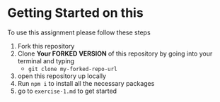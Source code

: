 # Getting Started on this

To use this assignment please follow these steps

1. Fork this repository
2. Clone **Your FORKED VERSION** of this repository by going into your terminal and typing
   - `git clone my-forked-repo-url`
3. open this repository up locally
4. Run `npm i` to install all the necessary packages
5. go to `exercise-1.md` to get started
